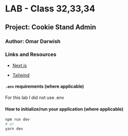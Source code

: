 # LAB - Class 32,33,34

## Project: Cookie Stand Admin

### Author: Omar Darwish

### Links and Resources

- [Next.js](https://nextjs.org/)

- [Tailwind](https://beta.nextjs.org/docs/styling/tailwind-css)

#### `.env` requirements (where applicable)

For this lab I did not use .env

#### How to initialize/run your application (where applicable)

```bash
npm run dev
# or
yarn dev
```

